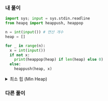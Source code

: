 ### 내 풀이

```python
import sys; input = sys.stdin.readline
from heapq import heappush, heappop

n = int(input()) # 연산 개수
heap = []

for _ in range(n):
  x = int(input())
  if not x:
    print(heappop(heap) if len(heap) else 0)
  else:
    heappush(heap, x)
```
<details>
  <summary> 
    최소 힙 (Min Heap)
  </summary>

<img src="https://github.com/NewRecsys/Algorithm-Python/assets/88659167/723bea86-301e-4f98-8589-0f5a66d8e1b4" width="350" height="110">

**힙 (Heap)**

- 최댓값, 최솟값을 빠르게 찾기 위해 고안된 자료형
$\because$ 루트 노드가 최댓값 (최대 힙)이거나 최솟값 (최소 힙)이므로, 비교 연산 없이 바로 접근 가능함. (시간 복잡도 : $O(1)$)
$\therefore$ 최댓값, 최솟값을 빠르게 찾을 때 유용하게 사용되는 알고리즘
- 완전 이진 트리; 각 노드값이 자식값보다 작지 않거나 (최대 힙), 크지 않은 (최소 힙) 완전 이진 트리; 새롭게 추가된 노드의 부모 노드들과만 비교해도, 정렬 유지할 수 있으므로 $O(logn)$
⇒ 정렬할 데이터가 많을수록 더 유리함.
- 완전 이진 트리는 중복 X / 힙은 중복 O

`heapq` `heapq.heappush` `heapq.heappop` 

- **[파이썬의 heapq 모듈로 힙 자료구조 사용하기](https://www.daleseo.com/python-heapq/)**

</details>

### 다른 풀이

```python

```
